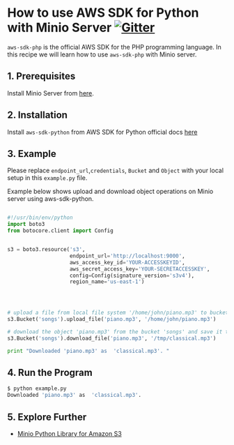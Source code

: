 # How to use AWS SDK for Python with Minio Server [![Gitter](https://badges.gitter.im/Join%20Chat.svg)](https://gitter.im/minio/minio?utm_source=badge&utm_medium=badge&utm_campaign=pr-badge&utm_content=badge)

`aws-sdk-php` is the official AWS SDK for the PHP programming language. In this recipe we will learn how to use `aws-sdk-php` with Minio server.


## 1. Prerequisites

Install Minio Server from [here](http://docs.minio.io/docs/minio).
 
## 2. Installation

Install `aws-sdk-python` from AWS SDK for Python official docs [here](https://aws.amazon.com/sdk-for-python/) 


## 3. Example

Please replace ``endpoint_url``,``credentials``, ``Bucket`` and ``Object`` with your local setup in this ``example.py`` file.

Example below shows upload and download object operations on Minio server using aws-sdk-python.


```python

#!/usr/bin/env/python
import boto3
from botocore.client import Config


s3 = boto3.resource('s3',
                    endpoint_url='http://localhost:9000',
                    aws_access_key_id='YOUR-ACCESSKEYID',
                    aws_secret_access_key='YOUR-SECRETACCESSKEY',
                    config=Config(signature_version='s3v4'),
                    region_name='us-east-1')




# upload a file from local file system '/home/john/piano.mp3' to bucket 'songs' with 'piano.mp3' as the object name.
s3.Bucket('songs').upload_file('piano.mp3', '/home/john/piano.mp3')

# download the object 'piano.mp3' from the bucket 'songs' and save it to local FS as /tmp/classical.mp3
s3.Bucket('songs').download_file('piano.mp3', '/tmp/classical.mp3')

print "Downloaded 'piano.mp3' as  'classical.mp3'. "

```


## 4. Run the Program

```sh
$ python example.py
Downloaded 'piano.mp3' as  'classical.mp3'.
```
## 5. Explore Further

* [Minio Python Library for Amazon S3](https://docs.minio.io/docs/python-client-quickstart-guide)
